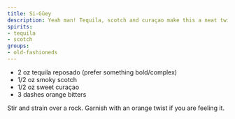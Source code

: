```yaml
---
title: Si-Güey
description: Yeah man! Tequila, scotch and curaçao make this a neat twist on an Old Fashioned. A great way to showcase a good tequila. 
spirits:
- tequila
- scotch
groups:
- old-fashioneds
---
```


- 2 oz tequila reposado (prefer something bold/complex)
- 1/2 oz smoky scotch
- 1/2 oz sweet curaçao 
- 3 dashes orange bitters

Stir and strain over a rock. Garnish with an orange twist if you are feeling it.

